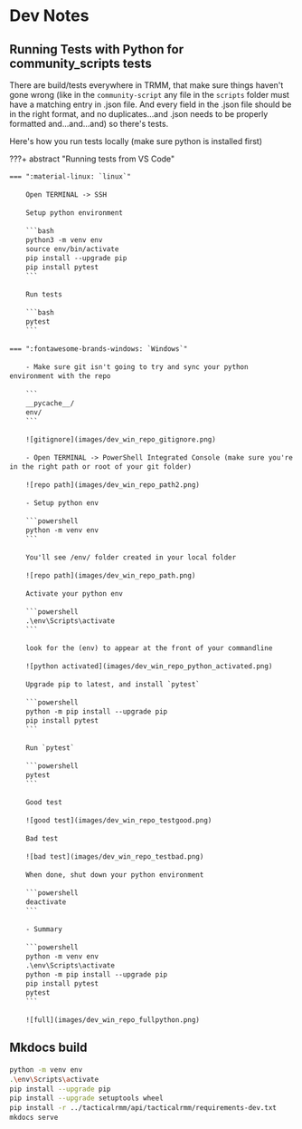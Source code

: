 # Dev Notes

## Running Tests with Python for community_scripts tests

There are build/tests everywhere in TRMM, that make sure things haven't gone wrong (like in the `community-script` any file in the `scripts` folder must have a matching entry in .json file. And every field in the .json file should be in the right format, and no duplicates...and .json needs to be properly formatted and...and...and) so there's tests. 

Here's how you run tests locally (make sure python is installed first)

???+ abstract "Running tests from VS Code"

    === ":material-linux: `linux`"

        Open TERMINAL -> SSH 

        Setup python environment

        ```bash
        python3 -m venv env
        source env/bin/activate
        pip install --upgrade pip
        pip install pytest
        ```

        Run tests

        ```bash
        pytest
        ```

    === ":fontawesome-brands-windows: `Windows`"

        - Make sure git isn't going to try and sync your python environment with the repo

        ```
        __pycache__/
        env/
        ```

        ![gitignore](images/dev_win_repo_gitignore.png)

        - Open TERMINAL -> PowerShell Integrated Console (make sure you're in the right path or root of your git folder)

        ![repo path](images/dev_win_repo_path2.png)

        - Setup python env

        ```powershell
        python -m venv env
        ```

        You'll see /env/ folder created in your local folder

        ![repo path](images/dev_win_repo_path.png)

        Activate your python env

        ```powershell
        .\env\Scripts\activate
        ```

        look for the (env) to appear at the front of your commandline

        ![python activated](images/dev_win_repo_python_activated.png)

        Upgrade pip to latest, and install `pytest`

        ```powershell
        python -m pip install --upgrade pip
        pip install pytest
        ```

        Run `pytest`

        ```powershell
        pytest
        ```

        Good test

        ![good test](images/dev_win_repo_testgood.png)

        Bad test
        
        ![bad test](images/dev_win_repo_testbad.png)

        When done, shut down your python environment

        ```powershell
        deactivate
        ```

        - Summary

        ```powershell
        python -m venv env
        .\env\Scripts\activate
        python -m pip install --upgrade pip
        pip install pytest
        pytest
        ```

        ![full](images/dev_win_repo_fullpython.png)

## Mkdocs build

```bash
python -m venv env
.\env\Scripts\activate
pip install --upgrade pip
pip install --upgrade setuptools wheel
pip install -r ../tacticalrmm/api/tacticalrmm/requirements-dev.txt
mkdocs serve
```
